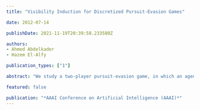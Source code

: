 ```yaml
---
title: "Visibility Induction for Discretized Pursuit-Evasion Games"

date: 2012-07-14

publishDate: 2021-11-19T20:39:58.233580Z

authors:
- Ahmed Abdelkader
- Hazem El-Alfy

publication_types: ["1"]

abstract: "We study a two-player pursuit-evasion game, in which an agent moving amongst obstacles is to be maintained within``sight" of a pursuing robot. Using a discretization of the environment, our main contribution is to design an efficient algorithm that decides, given initial positions of both pursuer and evader, if the evader can take any moving strategy to go out of sight of the pursuer at any time instant. If that happens, we say that the evader wins the game. We analyze the algorithm, present several optimizations and show results for different environments. For situations where the evader cannot win, we compute, in addition, a pursuit strategy that keeps the evader within sight, for every strategy the evader can take. Finally, if it is determined that the evader wins, we compute its optimal escape trajectory and the corresponding optimal pursuit trajectory."

featured: false

publication: "*AAAI Conference on Artificial Intelligence (AAAI)*"
---
```



